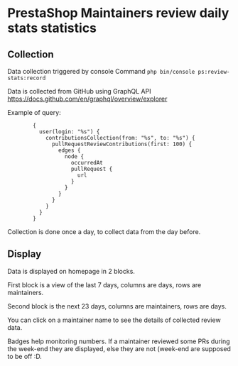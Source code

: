 # PrestaShop Maintainers review daily stats statistics

## Collection

Data collection triggered by console Command `php bin/console ps:review-stats:record`

Data is collected from GitHub using GraphQL API https://docs.github.com/en/graphql/overview/explorer

Example of query:
```
		{
		  user(login: "%s") {
		    contributionsCollection(from: "%s", to: "%s") {
		      pullRequestReviewContributions(first: 100) {
		        edges {
		          node {
		            occurredAt
		            pullRequest {
		              url
		            }
		          }
		        }
		      }
		    }
		  }
		}
```

Collection is done once a day, to collect data from the day before.

## Display

Data is displayed on homepage in 2 blocks.

First block is a view of the last 7 days, columns are days, rows are maintainers.

Second block is the next 23 days, columns are maintainers, rows are days.

You can click on a maintainer name to see the details of collected review data.

Badges help monitoring numbers. If a maintainer reviewed some PRs during the week-end they are displayed, else they are not (week-end are supposed to be off :D.

